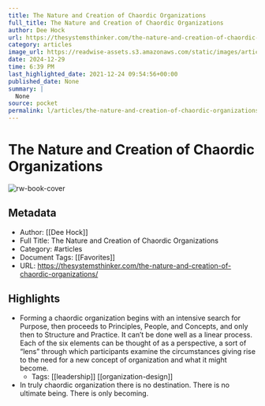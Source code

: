 ```yaml
---
title: The Nature and Creation of Chaordic Organizations
full_title: The Nature and Creation of Chaordic Organizations
author: Dee Hock
url: https://thesystemsthinker.com/the-nature-and-creation-of-chaordic-organizations/
category: articles
image_url: https://readwise-assets.s3.amazonaws.com/static/images/article0.00998d930354.png
date: 2024-12-29
time: 6:39 PM
last_highlighted_date: 2021-12-24 09:54:56+00:00
published_date: None
summary: |
  None
source: pocket
permalink: l/articles/the-nature-and-creation-of-chaordic-organizations
---
```

# The Nature and Creation of Chaordic Organizations

![rw-book-cover](https://readwise-assets.s3.amazonaws.com/static/images/article0.00998d930354.png)

## Metadata
- Author: [[Dee Hock]]
- Full Title: The Nature and Creation of Chaordic Organizations
- Category: #articles
- Document Tags: [[Favorites]] 
- URL: https://thesystemsthinker.com/the-nature-and-creation-of-chaordic-organizations/

## Highlights
- Forming a chaordic organization begins with an intensive search for Purpose, then proceeds to Principles, People, and Concepts, and only then to Structure and Practice. It can’t be done well as a linear process. Each of the six elements can be thought of as a perspective, a sort of “lens” through which participants examine the circumstances giving rise to the need for a new concept of organization and what it might become.
    - Tags: [[leadership]] [[organization-design]] 
- In truly chaordic organization there is no destination. There is no ultimate being. There is only becoming.


